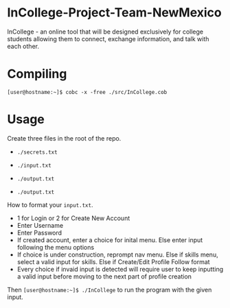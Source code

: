 # InCollege-Project-Team-NewMexico

InCollege - an online tool that will be designed exclusively for college
students allowing them to connect, exchange information, and talk with each
other.

# Compiling

`[user@hostname:~]$ cobc -x -free ./src/InCollege.cob`

# Usage

Create three files in the root of the repo.

- `./secrets.txt`

- `./input.txt`

- `./output.txt`

- `./output.txt`

How to format your `input.txt`.

- 1 for Login or 2 for Create New Account
- Enter Username
- Enter Password
- If created account, enter a choice for inital menu. Else enter input following the menu options
- If choice is under construction, reprompt nav menu. Else if skills menu, select a valid input for skills. Else if Create/Edit Profile Follow format
- Every choice if invaid input is detected will require user to keep inputting a valid input before moving to the next part of profile creation

Then `[user@hostname:~]$ ./InCollege` to run the program with the given input.
